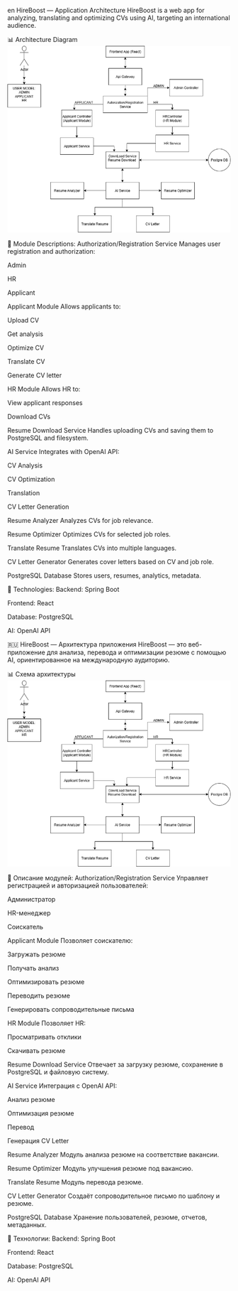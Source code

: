 en HireBoost — Application Architecture
HireBoost is a web app for analyzing, translating and optimizing CVs using AI, targeting an international audience.

📊 Architecture Diagram
![Architecture Diagram](ARCHITECTURE.png)

📃 Module Descriptions:
Authorization/Registration Service
Manages user registration and authorization:

Admin

HR

Applicant

Applicant Module
Allows applicants to:

Upload CV

Get analysis

Optimize CV

Translate CV

Generate CV letter

HR Module
Allows HR to:

View applicant responses

Download CVs

Resume Download Service
Handles uploading CVs and saving them to PostgreSQL and filesystem.

AI Service
Integrates with OpenAI API:

CV Analysis

CV Optimization

Translation

CV Letter Generation

Resume Analyzer
Analyzes CVs for job relevance.

Resume Optimizer
Optimizes CVs for selected job roles.

Translate Resume
Translates CVs into multiple languages.

CV Letter Generator
Generates cover letters based on CV and job role.

PostgreSQL Database
Stores users, resumes, analytics, metadata.

📌 Technologies:
Backend: Spring Boot

Frontend: React

Database: PostgreSQL

AI: OpenAI API



🇷🇺 HireBoost — Архитектура приложения
HireBoost — это веб-приложение для анализа, перевода и оптимизации резюме с помощью AI, ориентированное на международную аудиторию.

📊 Схема архитектуры
![Architecture Diagram](ARCHITECTURE.png)

📃 Описание модулей:
Authorization/Registration Service
Управляет регистрацией и авторизацией пользователей:

Администратор

HR-менеджер

Соискатель

Applicant Module
Позволяет соискателю:

Загружать резюме

Получать анализ

Оптимизировать резюме

Переводить резюме

Генерировать сопроводительные письма

HR Module
Позволяет HR:

Просматривать отклики

Скачивать резюме

Resume Download Service
Отвечает за загрузку резюме, сохранение в PostgreSQL и файловую систему.

AI Service
Интеграция с OpenAI API:

Анализ резюме

Оптимизация резюме

Перевод

Генерация CV Letter

Resume Analyzer
Модуль анализа резюме на соответствие вакансии.

Resume Optimizer
Модуль улучшения резюме под вакансию.

Translate Resume
Модуль перевода резюме.

CV Letter Generator
Создаёт сопроводительное письмо по шаблону и резюме.

PostgreSQL Database
Хранение пользователей, резюме, отчетов, метаданных.

📌 Технологии:
Backend: Spring Boot

Frontend: React

Database: PostgreSQL

AI: OpenAI API

